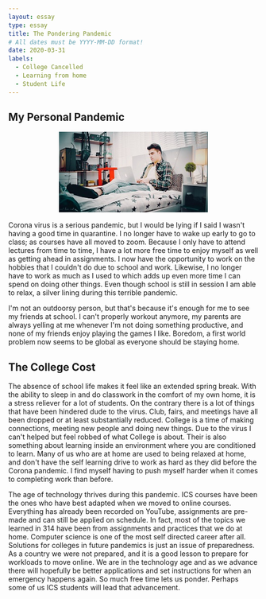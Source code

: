 ```yaml
---
layout: essay
type: essay
title: The Pondering Pandemic
# All dates must be YYYY-MM-DD format!
date: 2020-03-31
labels:
  - College Cancelled
  - Learning from home
  - Student Life
---
```



## My Personal Pandemic
<p align="center"><img class="ui medium right floated rounded image" src="../images/relaxed.jpg"></p>
   Corona virus is a serious pandemic, but I would be lying if I said I wasn't having a good time in quarantine. 
   I no longer have to wake up early to go to class; as courses have all moved to zoom. 
   Because I only have to attend lectures from time to time, I have a lot more free time to enjoy myself as well as
    getting ahead in assignments. I now have the opportunity to work on the hobbies that I couldn't do due to school and 
    work. Likewise, I no longer have to work as much as I used to which adds up even more time I can spend on doing other 
    things. Even though school is still in session I am able to relax, a silver lining during this terrible pandemic. 
     
   <p></p>

 I'm not an outdoorsy person, but that's because it's enough for me to see my friends at 
 school. I can't properly workout anymore, my parents are always yelling at me whenever I'm not doing something 
 productive, and none of my friends enjoy playing the games I like. Boredom, a first world problem now seems to
 be global as everyone should be staying home. 

## The College Cost
   The absence of school life makes it feel like an extended spring break. With the ability to sleep in and do 
    classwork in the comfort of my own home, it is a stress reliever for a lot of students. On the contrary there is a 
    lot of things that have been hindered dude to the virus. Club, fairs, and meetings have all been dropped or at least
    substantially reduced. College is a time of making connections, meeting new people and doing new things. Due to the
    virus I can't helped but feel robbed of what College is about. Their is also something about learning inside an
    environment where you are conditioned to learn. Many of us who are at home are used to being relaxed at home, and 
    don't have the self learning drive to work as hard as they did before the Corona pandemic. I find myself having to 
    push myself harder when it comes to completing work than before.

 <p></p>
 The age of technology thrives during this pandemic. ICS courses have been the ones who have best adapted when we
 moved to online courses. Everything has already been recorded on YouTube, assignments are pre-made and can still be
 applied on schedule. In fact, most of the topics we learned in 314 have been from assignments and practices that 
 we do at home. Computer science is one of the most self directed career after all. Solutions for colleges in 
 future pandemics is just an issue of preparedness. As a country we were not prepared, and it is a good lesson to
 prepare for workloads to move online. We are in the technology age and as we advance there will hopefully be
 better applications and set instructions for when an emergency happens again. So much free time lets us ponder.
 Perhaps some of us ICS students will lead that advancement.
  
  

